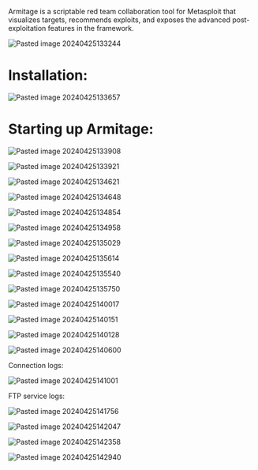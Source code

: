 Armitage is a scriptable red team collaboration tool for Metasploit that visualizes targets, recommends exploits, and exposes the advanced post- exploitation features in the framework.

![Pasted image 20240425133244](https://github.com/lm3nitro/Projects/assets/55665256/5743bbb1-eca6-4f43-ac87-2f38152a18ae)


# Installation:

![Pasted image 20240425133657](https://github.com/lm3nitro/Projects/assets/55665256/c1fac9ca-73e7-40c9-bd73-29a9c2f99b24)



# Starting up Armitage:


![Pasted image 20240425133908](https://github.com/lm3nitro/Projects/assets/55665256/68fcb7a0-f140-412e-ab24-8ef084573213)

![Pasted image 20240425133921](https://github.com/lm3nitro/Projects/assets/55665256/fb446cb7-4e48-42f6-a65d-a37b28680e03)

![Pasted image 20240425134621](https://github.com/lm3nitro/Projects/assets/55665256/9af7130e-c33b-40c9-9ee9-5d0349869f2d)

![Pasted image 20240425134648](https://github.com/lm3nitro/Projects/assets/55665256/582c89a9-d0d8-47d3-a547-6d992db990e1)

![Pasted image 20240425134854](https://github.com/lm3nitro/Projects/assets/55665256/266c4b1e-4fe8-429f-a657-9302acbdc446)

![Pasted image 20240425134958](https://github.com/lm3nitro/Projects/assets/55665256/3ae3d398-e944-4b2d-a519-2cc8a67ff082)

![Pasted image 20240425135029](https://github.com/lm3nitro/Projects/assets/55665256/48ea933b-7057-4c39-b38c-d1e70bc9f330)

![Pasted image 20240425135614](https://github.com/lm3nitro/Projects/assets/55665256/91ad237f-83dd-4d34-b4f5-e78d6e4b21aa)

![Pasted image 20240425135540](https://github.com/lm3nitro/Projects/assets/55665256/8c656b30-52e6-45c2-9f27-fb99cf007092)

![Pasted image 20240425135750](https://github.com/lm3nitro/Projects/assets/55665256/fcc35618-d827-4e2d-ba48-1f69270cdb28)

![Pasted image 20240425140017](https://github.com/lm3nitro/Projects/assets/55665256/c28d8173-afd6-4b73-8e76-5ae65012ba8e)

![Pasted image 20240425140151](https://github.com/lm3nitro/Projects/assets/55665256/33634aa2-40e3-4e4d-bdf4-39d75346a67a)

![Pasted image 20240425140128](https://github.com/lm3nitro/Projects/assets/55665256/64353001-5d0f-4558-8895-83127ad4b5fb)

![Pasted image 20240425140600](https://github.com/lm3nitro/Projects/assets/55665256/79f8bcf9-7ac4-4d51-923f-d475bc6deb2f)

Connection logs:

![Pasted image 20240425141001](https://github.com/lm3nitro/Projects/assets/55665256/f4229242-6fa9-47c9-82cc-a97c8bb59165)

FTP service logs:

![Pasted image 20240425141756](https://github.com/lm3nitro/Projects/assets/55665256/c783e3a8-aaee-4870-9b47-ebfde8df4f0c)

![Pasted image 20240425142047](https://github.com/lm3nitro/Projects/assets/55665256/0d06704c-ab3b-483c-b7f5-f7b8e8f6baee)

![Pasted image 20240425142358](https://github.com/lm3nitro/Projects/assets/55665256/5e7758e2-8960-46fc-9f4b-2530a2b7ef5b)

![Pasted image 20240425142940](https://github.com/lm3nitro/Projects/assets/55665256/4481bf98-2e84-4ada-bbec-fe608631e386)


